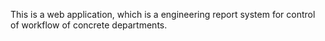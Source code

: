 This is a web application, which is a engineering report system for control of workflow of concrete departments.
